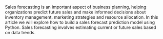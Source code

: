 Sales forecasting is an important aspect of business planning, helping organizations predict future sales and make informed decisions about inventory management, marketing strategies and resource allocation. In this article we will explore how to build a sales forecast prediction model using Python. Sales forecasting involves estimating current or future sales based on data trends.

